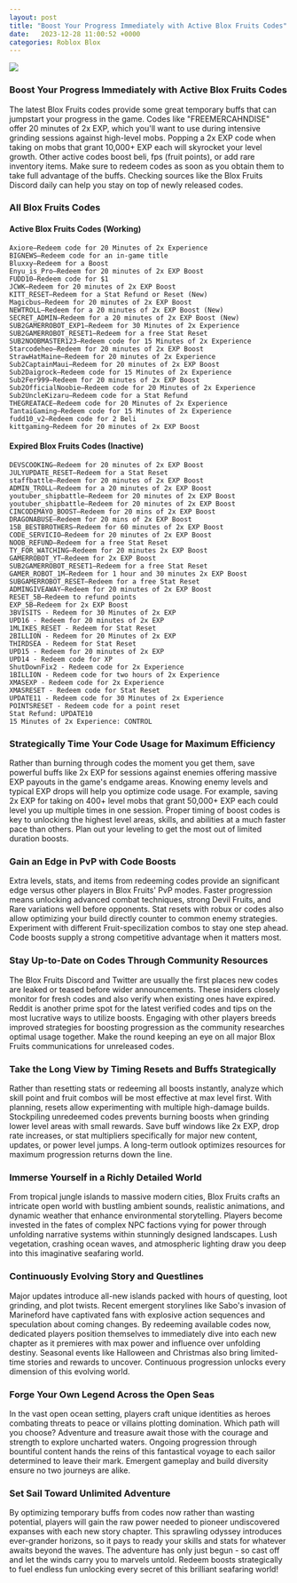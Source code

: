 ```yaml
---
layout: post
title: "Boost Your Progress Immediately with Active Blox Fruits Codes"
date:   2023-12-28 11:00:52 +0000
categories: Roblox Blox
---
```

![](https://progameguides.com/wp-content/uploads/2022/04/Featured-How-to-store-fruit-in-Roblox-Blox-Fruits.jpg)
### Boost Your Progress Immediately with Active Blox Fruits Codes
The latest Blox Fruits codes provide some great temporary buffs that can jumpstart your progress in the game. Codes like "FREEMERCAHNDISE" offer 20 minutes of 2x EXP, which you'll want to use during intensive grinding sessions against high-level mobs. Popping a 2x EXP code when taking on mobs that grant 10,000+ EXP each will skyrocket your level growth. Other active codes boost beli, fps (fruit points), or add rare inventory items. Make sure to redeem codes as soon as you obtain them to take full advantage of the buffs. Checking sources like the Blox Fruits Discord daily can help you stay on top of newly released codes.

### All Blox Fruits Codes

#### Active Blox Fruits Codes (Working)

    Axiore—Redeem code for 20 Minutes of 2x Experience
    BIGNEWS—Redeem code for an in-game title
    Bluxxy—Redeem for a Boost
    Enyu_is_Pro—Redeem for 20 minutes of 2x EXP Boost
    FUDD10—Redeem code for $1
    JCWK—Redeem for 20 minutes of 2x EXP Boost
    KITT_RESET—Redeem for a Stat Refund or Reset (New)
    Magicbus—Redeem for 20 minutes of 2x EXP Boost
    NEWTROLL—Redeem for a 20 minutes of 2x EXP Boost (New)
    SECRET_ADMIN—Redeem for a 20 minutes of 2x EXP Boost (New)
    SUB2GAMERROBOT_EXP1—Redeem for 30 Minutes of 2x Experience
    SUB2GAMERROBOT_RESET1—Redeem for a free Stat Reset
    SUB2NOOBMASTER123—Redeem code for 15 Minutes of 2x Experience
    Starcodeheo—Redeem for 20 minutes of 2x EXP Boost
    StrawHatMaine—Redeem for 20 minutes of 2x Experience
    Sub2CaptainMaui—Redeem for 20 minutes of 2x EXP Boost
    Sub2Daigrock—Redeem code for 15 Minutes of 2x Experience
    Sub2Fer999—Redeem for 20 minutes of 2x EXP Boost
    Sub2OfficialNoobie—Redeem code for 20 Minutes of 2x Experience
    Sub2UncleKizaru—Redeem code for a Stat Refund
    THEGREATACE—Redeem code for 20 Minutes of 2x Experience
    TantaiGaming—Redeem code for 15 Minutes of 2x Experience
    fudd10_v2—Redeem code for 2 Beli
    kittgaming—Redeem for 20 minutes of 2x EXP Boost

#### Expired Blox Fruits Codes (Inactive)

    DEVSCOOKING—Redeem for 20 minutes of 2x EXP Boost
    JULYUPDATE_RESET—Redeem for a Stat Reset
    staffbattle—Redeem for 20 minutes of 2x EXP Boost
    ADMIN_TROLL—Redeem for a 20 minutes of 2x EXP Boost
    youtuber_shipbattle—Redeem for 20 minutes of 2x EXP Boost
    youtuber_shipbattle—Redeem for 20 minutes of 2x EXP Boost
    CINCODEMAYO_BOOST—Redeem for 20 mins of 2x EXP Boost
    DRAGONABUSE—Redeem for 20 mins of 2x EXP Boost
    15B_BESTBROTHERS—Redeem for 60 minutes of 2x EXP Boost
    CODE_SERVICIO—Redeem for 20 minutes of 2x EXP Boost
    NOOB_REFUND—Redeem for a free Stat Reset
    TY_FOR_WATCHING—Redeem for 20 minutes 2x EXP Boost
    GAMERROBOT_YT—Redeem for 2x EXP Boost
    SUB2GAMERROBOT_RESET1—Redeem for a free Stat Reset
    GAMER_ROBOT_1M—Redeem for 1 hour and 30 minutes 2x EXP Boost
    SUBGAMERROBOT_RESET—Redeem for a free Stat Reset
    ADMINGIVEAWAY—Redeem for 20 minutes of 2x EXP Boost
    RESET_5B—Redeem to refund points
    EXP_5B—Redeem for 2x EXP Boost
    3BVISITS - Redeem for 30 Minutes of 2x EXP
    UPD16 - Redeem for 20 minutes of 2x EXP
    1MLIKES_RESET - Redeem for Stat Reset
    2BILLION - Redeem for 20 Minutes of 2x EXP
    THIRDSEA - Redeem for Stat Reset
    UPD15 - Redeem for 20 minutes of 2x EXP
    UPD14 - Redeem code for XP
    ShutDownFix2 - Redeem code for 2x Experience
    1BILLION - Redeem code for two hours of 2x Experience
    XMASEXP - Redeem code for 2x Experience
    XMASRESET - Redeem code for Stat Reset
    UPDATE11 - Redeem code for 30 Minutes of 2x Experience
    POINTSRESET - Redeem code for a point reset
    Stat Refund: UPDATE10
    15 Minutes of 2x Experience: CONTROL

### Strategically Time Your Code Usage for Maximum Efficiency

Rather than burning through codes the moment you get them, save powerful buffs like 2x EXP for sessions against enemies offering massive EXP payouts in the game's endgame areas. Knowing enemy levels and typical EXP drops will help you optimize code usage. For example, saving 2x EXP for taking on 400+ level mobs that grant 50,000+ EXP each could level you up multiple times in one session. Proper timing of boost codes is key to unlocking the highest level areas, skills, and abilities at a much faster pace than others. Plan out your leveling to get the most out of limited duration boosts.

### Gain an Edge in PvP with Code Boosts

Extra levels, stats, and items from redeeming codes provide an significant edge versus other players in Blox Fruits' PvP modes. Faster progression means unlocking advanced combat techniques, strong Devil Fruits, and Rare variations well before opponents. Stat resets with robux or codes also allow optimizing your build directly counter to common enemy strategies. Experiment with different Fruit-specilization combos to stay one step ahead. Code boosts supply a strong competitive advantage when it matters most.

### Stay Up-to-Date on Codes Through Community Resources

The Blox Fruits Discord and Twitter are usually the first places new codes are leaked or teased before wider announcements. These insiders closely monitor for fresh codes and also verify when existing ones have expired. Reddit is another prime spot for the latest verified codes and tips on the most lucrative ways to utilize boosts. Engaging with other players breeds improved strategies for boosting progression as the community researches optimal usage together. Make the round keeping an eye on all major Blox Fruits communications for unreleased codes.

### Take the Long View by Timing Resets and Buffs Strategically

Rather than resetting stats or redeeming all boosts instantly, analyze which skill point and fruit combos will be most effective at max level first. With planning, resets allow experimenting with multiple high-damage builds. Stockpiling unredeemed codes prevents burning boosts when grinding lower level areas with small rewards. Save buff windows like 2x EXP, drop rate increases, or stat multipliers specifically for major new content, updates, or power level jumps. A long-term outlook optimizes resources for maximum progression returns down the line.

### Immerse Yourself in a Richly Detailed World

From tropical jungle islands to massive modern cities, Blox Fruits crafts an intricate open world with bustling ambient sounds, realistic animations, and dynamic weather that enhance environmental storytelling. Players become invested in the fates of complex NPC factions vying for power through unfolding narrative systems within stunningly designed landscapes. Lush vegetation, crashing ocean waves, and atmospheric lighting draw you deep into this imaginative seafaring world.

### Continuously Evolving Story and Questlines

Major updates introduce all-new islands packed with hours of questing, loot grinding, and plot twists. Recent emergent storylines like Sabo's invasion of Marineford have captivated fans with explosive action sequences and speculation about coming changes. By redeeming available codes now, dedicated players position themselves to immediately dive into each new chapter as it premieres with max power and influence over unfolding destiny. Seasonal events like Halloween and Christmas also bring limited-time stories and rewards to uncover. Continuous progression unlocks every dimension of this evolving world.

### Forge Your Own Legend Across the Open Seas

In the vast open ocean setting, players craft unique identities as heroes combating threats to peace or villains plotting domination. Which path will you choose? Adventure and treasure await those with the courage and strength to explore uncharted waters. Ongoing progression through bountiful content hands the reins of this fantastical voyage to each sailor determined to leave their mark. Emergent gameplay and build diversity ensure no two journeys are alike.

### Set Sail Toward Unlimited Adventure

By optimizing temporary buffs from codes now rather than wasting potential, players will gain the raw power needed to pioneer undiscovered expanses with each new story chapter. This sprawling odyssey introduces ever-grander horizons, so it pays to ready your skills and stats for whatever awaits beyond the waves. The adventure has only just begun - so cast off and let the winds carry you to marvels untold. Redeem boosts strategically to fuel endless fun unlocking every secret of this brilliant seafaring world!
